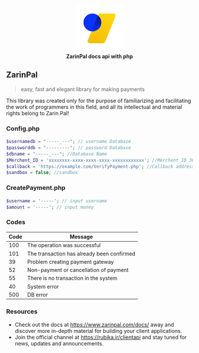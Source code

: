 <p align="center">
    <a href="https://github.com/ejazDevless/ZarinPal-docs-php/">
        <img src="https://raw.githubusercontent.com/ejazDevless/ZarinPal-docs-php/refs/heads/main/assets/logo.png" alt="ZarinPal" width="128">
    </a>
    <br>
    <b>ZarinPal docs api with php</b>
    <br>
</p>

## ZarinPal

> easy, fast and elegant library for making payments


This library was created only for the purpose of familiarizing and facilitating the work of programmers in this field, and all its intellectual and material rights belong to Zarin Pal!


### Config.php

``` PHP
$usernamedb = "-----_---"; // username Database
$passworddb = "---------"; // password Database
$dbname = "-----_---"; //Database Name
$Merchent_ID = 'xxxxxxxx-xxxx-xxxx-xxxx-xxxxxxxxxxxx'; //Merchent_ID 36 character
$callback = 'https://example.com/VerifyPayment.php'; //Callback address
$sandbox = false; //sandbox
```

### CreatePayment.php

``` PHP
$username = '-----'; // input username
$amount = '-----'; // input money
```

### Codes

| Code | Message |
| ---- | ------------- |
| 100 |     The operation was successful    |
| 101 |     The transaction has already been confirmed     |
| 39 |     Problem creating payment gateway    |
| 52 |      Non-payment or cancellation of payment   |
| 55 |     There is no transaction in the system    |
| 40 |     System error    |
| 500 |     DB error    |

### Resources

- Check out the docs at https://www.zarinpal.com/docs/
away and discover more in-depth material for building your client applications.
- Join the official channel at https://rubika.ir/clientapi and stay tuned for news, updates and announcements.
